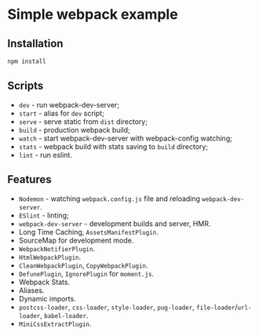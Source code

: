 # Simple webpack example
## Installation
```bash
npm install
```
## Scripts
* `dev` - run webpack-dev-server;
* `start` - alias for `dev` script;
* `serve` - serve static from `dist` directory;
* `build` - production webpack build;
* `watch` - start webpack-dev-server with webpack-config watching;
* `stats` - webpack build with stats saving to `build` directory;
* `lint` - run eslint.

## Features
* `Nodemon` - watching `webpack.config.js` file and reloading `webpack-dev-server`.
* `ESlint` - linting;
* `webpack-dev-server` - development builds and server, HMR.
* Long Time Caching, `AssetsManifestPlugin`.
* SourceMap for development mode.
* `WebpackNotifierPlugin`.
* `HtmlWebpackPlugin`.
* `CleanWebpackPlugin`, `CopyWebpackPlugin`.
* `DefunePlugin`, `IgnorePlugin` for `moment.js`.
* Webpack Stats.
* Aliases.
* Dynamic imports.
* `postcss-loader`, `css-loader`, `style-loader`, `pug-loader`, `file-loader`/`url-loader`, `babel-loader`.
* `MiniCssExtractPlugin`.
